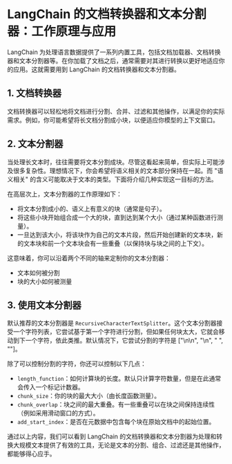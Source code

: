 # LangChain 的文档转换器和文本分割器：工作原理与应用

LangChain 为处理语言数据提供了一系列内置工具，包括文档加载器、文档转换器和文本分割器等。在你加载了文档之后，通常需要对其进行转换以更好地适应你的应用。这就需要用到 LangChain 的文档转换器和文本分割器。

## 1. 文档转换器

文档转换器可以轻松地将文档进行分割、合并、过滤和其他操作，以满足你的实际需求。例如，你可能希望将长文档分割成小块，以便适应你模型的上下文窗口。

## 2. 文本分割器

当处理长文本时，往往需要将文本分割成块。尽管这看起来简单，但实际上可能涉及很多复杂性。理想情况下，你会希望将语义相关的文本部分保持在一起。而 "语义相关" 的含义可能取决于文本的类型。下面将介绍几种实现这一目标的方法。

在高层次上，文本分割器的工作原理如下：

- 将文本分割成小的、语义上有意义的块（通常是句子）。
- 将这些小块开始组合成一个大的块，直到达到某个大小（通过某种函数进行测量）。
- 一旦达到该大小，将该块作为自己的文本片段，然后开始创建新的文本块，新的文本块和前一个文本块会有一些重叠（以保持块与块之间的上下文）。

这意味着，你可以沿着两个不同的轴来定制你的文本分割器：

- 文本如何被分割
- 块的大小如何被测量

## 3. 使用文本分割器

默认推荐的文本分割器是 `RecursiveCharacterTextSplitter`。这个文本分割器接受一个字符列表，它尝试基于第一个字符进行分割，但如果任何块太大，它就会移动到下一个字符，依此类推。默认情况下，它尝试分割的字符是 ["\n\n", "\n", " ", ""]。

除了可以控制分割的字符，你还可以控制以下几点：

- `length_function`：如何计算块的长度。默认只计算字符数量，但是在此通常会传入一个标记计数器。
- `chunk_size`：你的块的最大大小（由长度函数测量）。
- `chunk_overlap`：块之间的最大重叠。有一些重叠可以在块之间保持连续性（例如采用滑动窗口的方式）。
- `add_start_index`：是否在元数据中包含每个块在原始文档中的起始位置。

通过以上内容，我们可以看到 LangChain 的文档转换器和文本分割器为处理和转换大规模文本提供了有效的工具，无论是文本的分割、组合、过滤还是其他操作，都能够得心应手。